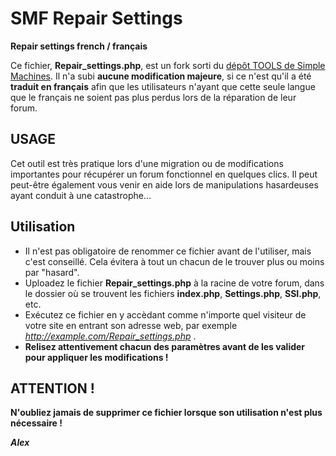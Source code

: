 # SMF Repair Settings
**Repair settings french / français**

Ce fichier, **Repair_settings.php**, est un fork sorti du [dépôt TOOLS de Simple Machines](https://github.com/SimpleMachines/tools).
Il n'a subi **aucune modification majeure**, si ce n'est qu'il a été **traduit en français** afin que les utilisateurs n'ayant
que cette seule langue que le français ne soient pas plus perdus lors de la réparation de leur forum.


## USAGE
Cet outil est très pratique lors d'une migration ou de modifications importantes pour récupérer un forum fonctionnel en quelques clics.
Il peut peut-être également vous venir en aide lors de manipulations hasardeuses ayant conduit à une catastrophe...


## Utilisation

* Il n'est pas obligatoire de renommer ce fichier avant de l'utiliser, mais c'est conseillé. Cela évitera à tout un chacun de le trouver
plus ou moins par "hasard".
* Uploadez le fichier **Repair_settings.php** à la racine de votre forum, dans le dossier où se trouvent les fichiers **index.php**,
**Settings.php**, **SSI.php**, etc.
* Exécutez ce fichier en y accèdant comme n'importe quel visiteur de votre site en entrant son adresse web, par
exemple *http://example.com/Repair_settings.php* .
* **Relisez attentivement chacun des paramètres avant de les valider pour appliquer les modifications !**


## ATTENTION !
**N'oubliez jamais de supprimer ce fichier lorsque son utilisation n'est plus nécessaire !**



***Alex***
